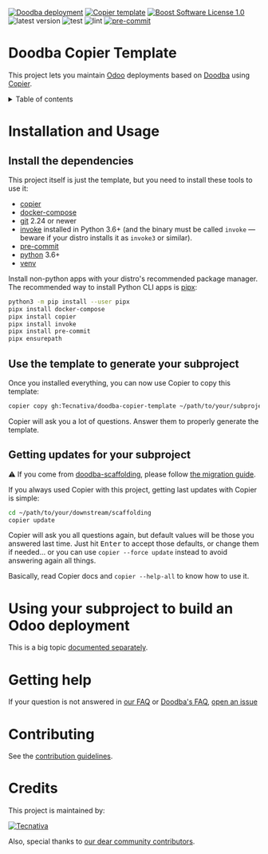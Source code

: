 [![Doodba deployment](https://img.shields.io/badge/deployment-doodba-informational)][doodba]
[![Copier template](https://img.shields.io/badge/template%20engine-copier-informational)][copier]
[![Boost Software License 1.0](https://img.shields.io/badge/license-bsl--1.0-important)](COPYING)
![latest version](https://img.shields.io/github/v/release/Tecnativa/doodba-copier-template?sort=semver)
![test](https://github.com/Tecnativa/doodba-copier-template/workflows/test/badge.svg)
![lint](https://github.com/Tecnativa/doodba-copier-template/workflows/lint/badge.svg)
[![pre-commit](https://img.shields.io/badge/pre--commit-enabled-brightgreen?logo=pre-commit&logoColor=white)](https://pre-commit.com/)

# Doodba Copier Template

This project lets you maintain [Odoo][] deployments based on [Doodba][] using
[Copier][].

<details>
<!-- prettier-ignore-start -->
<!-- START doctoc generated TOC please keep comment here to allow auto update -->
<!-- DON'T EDIT THIS SECTION, INSTEAD RE-RUN doctoc TO UPDATE -->
<summary>Table of contents</summary>

- [Installation and Usage](#installation-and-usage)
  - [Install the dependencies](#install-the-dependencies)
  - [Use the template to generate your subproject](#use-the-template-to-generate-your-subproject)
  - [Getting updates for your subproject](#getting-updates-for-your-subproject)
- [Using your subproject to build an Odoo deployment](#using-your-subproject-to-build-an-odoo-deployment)
- [Getting help](#getting-help)
- [Contributing](#contributing)
- [Credits](#credits)

<!-- END doctoc generated TOC please keep comment here to allow auto update -->
<!-- prettier-ignore-end -->
</details>

# Installation and Usage

## Install the dependencies

This project itself is just the template, but you need to install these tools to use it:

- [copier][]
- [docker-compose](https://docs.docker.com/compose/install/)
- [git](https://git-scm.com/) 2.24 or newer
- [invoke](https://www.pyinvoke.org/) installed in Python 3.6+ (and the binary must be
  called `invoke` — beware if your distro installs it as `invoke3` or similar).
- [pre-commit](https://pre-commit.com/)
- [python](https://www.python.org/) 3.6+
- [venv](https://docs.python.org/3/library/venv.html)

Install non-python apps with your distro's recommended package manager. The recommended
way to install Python CLI apps is [pipx](https://pipxproject.github.io/pipx/):

```bash
python3 -m pip install --user pipx
pipx install docker-compose
pipx install copier
pipx install invoke
pipx install pre-commit
pipx ensurepath
```

## Use the template to generate your subproject

Once you installed everything, you can now use Copier to copy this template:

```bash
copier copy gh:Tecnativa/doodba-copier-template ~/path/to/your/subproject
```

Copier will ask you a lot of questions. Answer them to properly generate the template.

## Getting updates for your subproject

⚠️ If you come from
[doodba-scaffolding](https://github.com/Tecnativa/doodba-scaffolding), please follow
[the migration guide](docs/migrating-from-doodba-scaffolding.md).

If you always used Copier with this project, getting last updates with Copier is simple:

```bash
cd ~/path/to/your/downstream/scaffolding
copier update
```

Copier will ask you all questions again, but default values will be those you answered
last time. Just hit <kbd>Enter</kbd> to accept those defaults, or change them if
needed... or you can use `copier --force update` instead to avoid answering again all
things.

Basically, read Copier docs and `copier --help-all` to know how to use it.

# Using your subproject to build an Odoo deployment

This is a big topic [documented separately](docs/daily-usage.md).

# Getting help

If your question is not answered in [our FAQ](docs/faq.md) or
[Doodba's FAQ](https://github.com/Tecnativa/doodba#faq),
[open an issue](CONTRIBUTING.md#issues)

# Contributing

See the [contribution guidelines](CONTRIBUTING.md).

# Credits

This project is maintained by:

[![Tecnativa](https://www.tecnativa.com/r/H3p)](https://www.tecnativa.com/r/rIN)

Also, special thanks to
[our dear community contributors](https://github.com/Tecnativa/doodba-copier-template/graphs/contributors).

[copier]: https://github.com/pykong/copier
[doodba]: https://github.com/Tecnativa/doodba
[odoo]: https://www.odoo.com/
